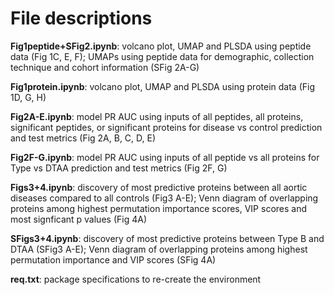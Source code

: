 # File descriptions
**Fig1peptide+SFig2.ipynb**: volcano plot, UMAP and PLSDA using peptide data (Fig 1C, E, F); UMAPs using peptide data for demographic, collection technique and cohort information (SFig 2A-G)  

**Fig1protein.ipynb**: volcano plot, UMAP and PLSDA using protein data (Fig 1D, G, H)  

**Fig2A-E.ipynb**: model PR AUC using inputs of all peptides, all proteins, significant peptides, or significant proteins for disease vs control prediction and test metrics (Fig 2A, B, C, D, E)  

**Fig2F-G.ipynb**: model PR AUC using inputs of all peptide vs all proteins for Type vs DTAA prediction and test metrics (Fig 2F, G)  

**Figs3+4.ipynb**: discovery of most predictive proteins between all aortic diseases compared to all controls (Fig3 A-E); Venn diagram of overlapping proteins among highest permutation importance scores, VIP scores and most signficant p values (Fig 4A)  

**SFigs3+4.ipynb**: discovery of most predictive proteins between Type B and DTAA (SFig3 A-E); Venn diagram of overlapping proteins among highest permutation importance and VIP scores (SFig 4A)  

**req.txt**: package specifications to re-create the environment  

